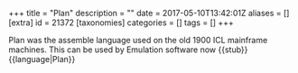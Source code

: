 +++
title = "Plan"
description = ""
date = 2017-05-10T13:42:01Z
aliases = []
[extra]
id = 21372
[taxonomies]
categories = []
tags = []
+++

Plan was the assemble language used on the old 1900 ICL mainframe machines. This can be used by Emulation software now
{{stub}}{{language|Plan}}
